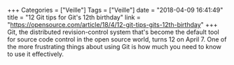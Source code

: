 +++
Categories = ["Veille"]
Tags = ["Veille"]
date = "2018-04-09 16:41:49"
title = "12 Git tips for Git's 12th birthday"
link = "https://opensource.com/article/18/4/12-git-tips-gits-12th-birthday"
+++
Git, the distributed revision-control system that's become the default tool for source code control in the open source world, turns 12 on April 7. One of the more frustrating things about using Git is how much you need to know to use it effectively.